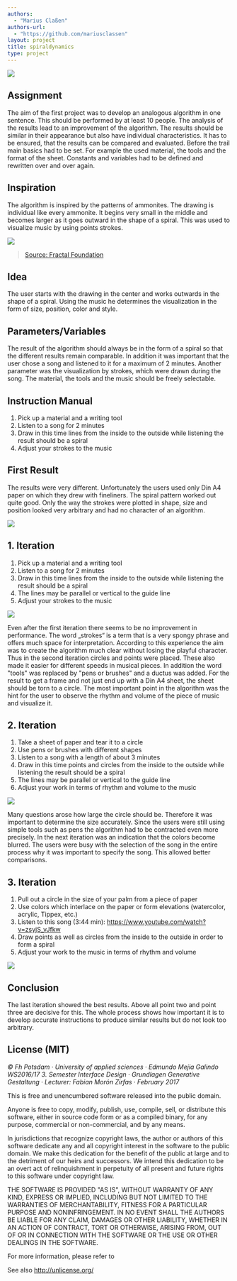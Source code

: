 ```yaml
--- 
authors: 
  - "Marius Claßen"
authors-url: 
  - "https://github.com/mariusclassen"
layout: project
title: spiraldynamics
type: project
---
```


![](./splash.png)

## Assignment
The aim of the first project was to develop an analogous algorithm in one sentence. This should be performed by at least 10 people. The analysis of the results lead to an improvement of the algorithm. The results should be similar in their appearance but also have individual characteristics. It has to be ensured, that the results can be compared and evaluated. Before the trail main basics had to be set. For example the used material, the tools and the format of the sheet. Constants and variables had to be defined and rewritten over and over again.


## Inspiration
The algorithm is inspired by the patterns of ammonites. The drawing is individual like every ammonite. It begins very small in the middle and becomes larger as it goes outward in the shape of a spiral. This was used to visualize music by using points strokes.


![](./ammonite.png)
>[Source: Fractal Foundation](http://www.copyrightexpired.com/Heinrich_Harder/ammonoid.html)

## Idea
The user starts with the drawing in the center and works outwards in the shape of a spiral. Using the music he determines the visualization in the form of size, position, color and style.

## Parameters/Variables
The result of the algorithm should always be in the form of a spiral so that the different results remain comparable. In addition it was important that the user chose a song and listened to it for a maximum of 2 minutes. Another parameter was the visualization by strokes, which were drawn during the song.
The material, the tools and the music should be freely selectable. 

## Instruction Manual
1. Pick up a material and a writing tool
2. Listen to a song for 2 minutes
3. Draw in this time lines from the inside to the outside while listening the result should be a spiral
4. Adjust your strokes to the music

## First Result
The results were very different. Unfortunately the users used only Din A4 paper on which they drew with fineliners.
The spiral pattern worked out quite good. Only the way the strokes were plotted in shape, size and position looked very arbitrary and had no character of an algorithm.

![](./result_1.png)

## 1. Iteration
1. Pick up a material and a writing tool
2. Listen to a song for 2 minutes
3. Draw in this time lines from the inside to the outside while listening the result should be a spiral
4. The lines may be parallel or vertical to the guide line
5. Adjust your strokes to the music

![](assets/images/iteration_1.png)

Even after the first iteration there seems to be no improvement in performance. The word „strokes“ is a term that is a very spongy phrase and offers much space for interpretation. According to this experience the aim was to create the algorithm much clear without losing the playful character. Thus in the second iteration circles and points were placed. These also made it easier for different speeds in musical pieces. In addition the word "tools" was replaced by "pens or brushes" and a ductus was added. For the result to get a frame and not just end up with a Din A4 sheet, the sheet should be torn to a circle. The most important point in the algorithm was the hint for the user to observe the rhythm and volume of the piece of music and visualize it.


## 2. Iteration
1. Take a sheet of paper and tear it to a circle
2. Use pens or brushes with different shapes
3. Listen to a song with a length of about 3 minutes
4. Draw in this time points and circles from the inside to the outside while listening the result should be a spiral
5. The lines may be parallel or vertical to the guide line
6. Adjust your work in terms of rhythm and volume to the music

![](assets/images/iteration_2.png)

Many questions arose how large the circle should be. Therefore it was important to determine the size accurately. Since the users were still using simple tools such as pens the algorithm had to be contracted even more precisely. In the next iteration was an indication that the colors become blurred. The users were busy with the selection of the song in the entire process why it was important to specify the song. This allowed better comparisons.


## 3. Iteration
1. Pull out a circle in the size of your palm from a piece of paper
2. Use colors which interlace on the paper or form elevations (watercolor, acrylic, Tippex, etc.)
3. Listen to this song (3:44 min): https://www.youtube.com/watch?v=zsyjS_vJfkw
4. Draw points as well as circles from the inside to the outside in order to form a spiral
5. Adjust your work to the music in terms of rhythm and volume

![](assets/images/iteration_3.png)

## Conclusion
The last iteration showed the best results. Above all point two and point three are decisive for this. The whole process shows how important it is to develop accurate instructions to produce similar results but do not look too arbitrary.

## License (MIT)

_© Fh Potsdam · University of applied sciences · Edmundo Mejia Galindo WS2016/17 3. Semester Interface Design · Grundlagen Generative Gestaltung · Lecturer: Fabian Morón Zirfas · February 2017_

This is free and unencumbered software released into the public domain.

Anyone is free to copy, modify, publish, use, compile, sell, or
distribute this software, either in source code form or as a compiled binary, for any purpose, commercial or non-commercial, and by any means.

In jurisdictions that recognize copyright laws, the author or authors of this software dedicate any and all copyright interest in the software to the public domain. We make this dedication for the benefit of the public at large and to the detriment of our heirs and successors. We intend this dedication to be an overt act of relinquishment in perpetuity of all present and future rights to this software under copyright law.

THE SOFTWARE IS PROVIDED "AS IS", WITHOUT WARRANTY OF ANY KIND,
EXPRESS OR IMPLIED, INCLUDING BUT NOT LIMITED TO THE WARRANTIES OF MERCHANTABILITY, FITNESS FOR A PARTICULAR PURPOSE AND NONINFRINGEMENT. IN NO EVENT SHALL THE AUTHORS BE LIABLE FOR ANY CLAIM, DAMAGES OR OTHER LIABILITY, WHETHER IN AN ACTION OF CONTRACT, TORT OR OTHERWISE, ARISING FROM, OUT OF OR IN CONNECTION WITH THE SOFTWARE OR THE USE OR OTHER DEALINGS IN THE SOFTWARE.

For more information, please refer to

See also http://unlicense.org/
